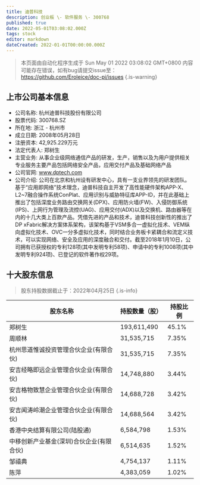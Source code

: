 ```yaml
---
title: 迪普科技
description: 创业板 \- 软件服务 \- 300768
published: true
date: 2022-05-01T03:08:02.000Z
tags: stock
editor: markdown
dateCreated: 2022-01-01T00:00:00.000Z
---
```


> 本页面由自动化程序生成于 Sun May 01 2022 03:08:02 GMT+0800
> 内容可能存在错误，如有bug请提交issue至：https://github.com/Eroleice/doc-pi/issues
{.is-warning}

## 上市公司基本信息
- 公司名称: 杭州迪普科技股份有限公司
- 股票代码: 300768.SZ
- 所在地: 浙江 - 杭州市
- 成立日期: 2008年05月28日
- 注册资本: 42,925.229万元
- 法定代表人: 郑树生
- 主营业务: 从事企业级网络通信产品的研发，生产，销售以及为用户提供相关专业服务主要产品包括网络安全产品，应用交付产品及基础网络产品
- 公司官网: www.dptech.com
- 公司介绍: 公司在北京和杭州设有研发中心，具有一支业界领先的研发团队。基于“应用即网络”技术理念，迪普科技自主开发了高性能硬件架构APP-X、L2~7融合操作系统ConPlat、应用识别与威胁特征库APP-ID，并在此基础上推出了包括深度业务路由交换网关(DPX)、应用防火墙(FW)、入侵防御系统(IPS)、上网行为管理及流控(UAG)、应用交付(ADX)以及交换机、路由器等在内的十几大类上百款产品。凭借先进的产品和技术，迪普科技创新性的推出了DP xFabric解决方案体系架构，该架构基于VSM多合一虚拟化技术、VEM纵向虚拟化技术、OVC一分多虚拟化技术，同时结合业务板卡紧耦合和流定义技术，可以实现网络、安全及应用的深度融合和交付。截至2018年1月10日，公司拥有已获授权的专利128项(其中发明专利58项)、申请中的专利1008项(其中发明专利924项)、已登记的软件著作权29项。


## 十大股东信息
> 股东持股数据截止于：2022年04月25日
{.is-info}

| 股东名称 | 持股数量（股） | 持股比例 |
| --- | --- | --- |
| 郑树生 | 193,611,490 | 45.1% |
| 周顺林 | 31,535,715 | 7.35% |
| 杭州思道惟诚投资管理合伙企业(有限合伙) | 31,535,715 | 7.35% |
| 安吉经略即远企业管理合伙企业(有限合伙) | 14,748,880 | 3.44% |
| 安吉格物致慧企业管理合伙企业(有限合伙) | 14,688,728 | 3.42% |
| 安吉闻涛岭潮企业管理合伙企业(有限合伙) | 14,688,564 | 3.42% |
| 香港中央结算有限公司(陆股通) | 6,584,798 | 1.53% |
| 中移创新产业基金(深圳)合伙企业(有限合伙) | 6,514,635 | 1.52% |
| 邹禧典 | 4,754,137 | 1.11% |
| 陈萍 | 4,383,059 | 1.02% |




